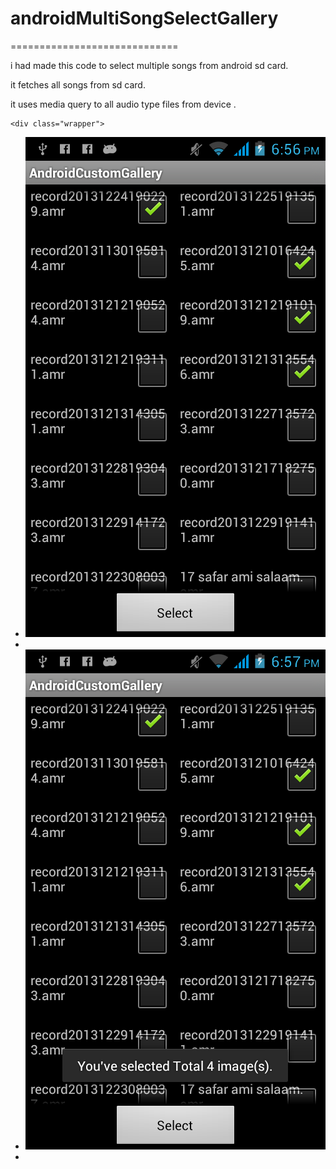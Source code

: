 



<!DOCTYPE html>
<html>
  <head >
   
  </head>


  <body >
  
  <h1>androidMultiSongSelectGallery</h1>
=============================


<div>
<p>i had made this code to select multiple songs from android sd card.</p>

<p>it fetches all songs from sd card.</p>

<p>it uses media query to all audio type files from device .</p>
</div> 

    <div class="wrapper">
      
      
      
      

<ul>
<li>
<img src="device-2014-01-12-185647.png"/>
<li>
<li>
<img src="device-2014-01-12-185738.png"/>
<li>


</div>


  </body>
</html>

